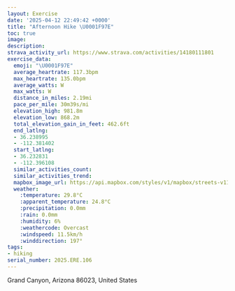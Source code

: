 ```yaml
---
layout: Exercise
date: '2025-04-12 22:49:42 +0000'
title: "Afternoon Hike \U0001F97E"
toc: true
image:
description:
strava_activity_url: https://www.strava.com/activities/14180111801
exercise_data:
  emoji: "\U0001F97E"
  average_heartrate: 117.3bpm
  max_heartrate: 135.0bpm
  average_watts: W
  max_watts: W
  distance_in_miles: 2.19mi
  pace_per_mile: 30m39s/mi
  elevation_high: 981.8m
  elevation_low: 868.2m
  total_elevation_gain_in_feet: 462.6ft
  end_latlng:
  - 36.238995
  - -112.381402
  start_latlng:
  - 36.232831
  - -112.396108
  similar_activities_count:
  similar_activities_trend:
  mapbox_image_url: https://api.mapbox.com/styles/v1/mapbox/streets-v11/static/path-5+787af2-1.0(%7Bcd%7CEnk_mTCH%40XTj%40F%5E%3FFBF%40TIRGHWBaAS_%40Oe%40Je%40Ck%40%5BKC%5DUKCYHCJC%60%40Pp%40Fx%40A%40%3FRKZEBM%40OIOOUi%40USKAIIOGM%5BCYEMa%40y%40IIE%3FOVGXCTM%5ES%5CYLKLGNItBEXEHEFUN_%40Fi%40~%40CBK%3FUGSOOc%40Yk%40Wa%40_%40YOWKa%40Ca%40Dg%40AOKc%40Q_%40S%5BE%3FBAOK%7BA%7B%40Oa%40G%5BIoADe%40Pq%40B_%40MWMIU%5BAQDg%40b%40u%40PQPa%40b%40_AROl%40MPDNMAe%40MYEw%40%40SBSFMPQVy%40LGBEFA%5EHTAXIT%5DBU%3FEKI%40OCCSEMIQa%40AKTw%40DGCIBQAISGUCo%40%5D_%40IO%5DAm%40IG_%40GMKc%40DWEMIG%3FWHK%3FMCOKUc%40u%40eCAm%40C_%40%40i%40A%5BJ%7BAGiADc%40FQIq%40%3F%40H%5DHOLONGPCTI%5CSDOAUBGKY%3FYMYC%5B%3FKDO%40a%40AMBO%3FUGS%3FM%5EoABWBGG%5DGGQa%40QIIW%3FKQq%40KeAEM),pin-s-s+e5b22e(-112.39624,36.23502),pin-s-f+89ae00(-112.38318,36.24093)/auto/800x800?access_token=pk.eyJ1Ijoiam9zaGJlY2ttYW4iLCJhIjoiY205eWR2aDd1MWZ6djJrbXc4a3M0bWZleiJ9.XiG9OWkNcZk2QzjJbxLB4A
  weather:
    :temperature: 29.8°C
    :apparent_temperature: 24.8°C
    :precipitation: 0.0mm
    :rain: 0.0mm
    :humidity: 6%
    :weathercode: Overcast
    :windspeed: 11.5km/h
    :winddirection: 197°
tags:
- hiking
serial_number: 2025.ERE.106
---
```

Grand Canyon, Arizona 86023, United States
